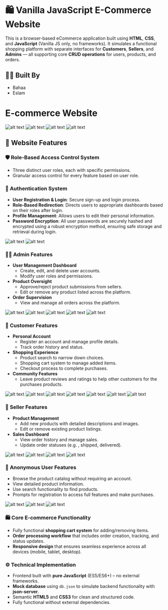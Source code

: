 # 🛍️ Vanilla JavaScript E-Commerce Website

This is a browser-based eCommerce application built using **HTML**, **CSS**, and **JavaScript** (Vanilla JS only, no frameworks). It simulates a functional shopping platform with separate interfaces for **Customers**, **Sellers**, and **Admins** — all supporting core **CRUD operations** for users, products, and orders.

## 👨‍💻 Built By

- Bahaa
- Eslam

# E-commerce Website

![alt text](assets/ReadmeImages/hero-section.PNG)
![alt text](assets/ReadmeImages/image-13.png)
![alt text](assets/ReadmeImages/image-14.png)
![alt text](assets/ReadmeImages/image-15.png)

## 🌟 Website Features

### 🛡️ **Role-Based Access Control System**

- Three distinct user roles, each with specific permissions.
- Granular access control for every feature based on user role.

### 🔐 **Authentication System**

- **User Registration & Login**: Secure sign-up and login process.
- **Role-Based Redirection**: Directs users to appropriate dashboards based on their roles after login.
- **Profile Management**: Allows users to edit their personal information.
- **Password Encryption**: All user passwords are securely hashed and encrypted using a robust encryption method, ensuring safe storage and retrieval during login.

![alt text](assets/ReadmeImages/image-1.png)
![alt text](assets/ReadmeImages/image-2.png)

### 👨‍💼 **Admin Features**

- **User Management Dashboard**
  - Create, edit, and delete user accounts.
  - Modify user roles and permissions.
- **Product Oversight**
  - Approve/reject product submissions from sellers.
  - Edit or remove any product listed across the platform.
- **Order Supervision**
  - View and manage all orders across the platform.

![alt text](assets/ReadmeImages/image-3.png)
![alt text](assets/ReadmeImages/image-4.png)
![alt text](assets/ReadmeImages/image-5.png)
![alt text](assets/ReadmeImages/image-6.png)
![alt text](assets/ReadmeImages/image-7.png)

### 🛒 **Customer Features**

- **Personal Account**
  - Register an account and manage profile details.
  - Track order history and status.
- **Shopping Experience**
  - Product search to narrow down choices.
  - Shopping cart system to manage added items.
  - Checkout process to complete purchases.
- **Community Features**
  - Leave product reviews and ratings to help other customers for the purchases products.

![alt text](assets/ReadmeImages/image-8.png)
![alt text](assets/ReadmeImages/image-9.png)
![alt text](assets/ReadmeImages/image-16.png)
![alt text](assets/ReadmeImages/image-17.png)
![alt text](assets/ReadmeImages/image-23.png)
![alt text](assets/ReadmeImages/image-24.png)
![alt text](assets/ReadmeImages/image-25.png)

### 🏪 **Seller Features**

- **Product Management**
  - Add new products with detailed descriptions and images.
  - Edit or remove existing product listings.
- **Sales Dashboard**
  - View order history and manage sales.
  - Update order statuses (e.g. , shipped, delivered).

![alt text](assets/ReadmeImages/image-18.png)
![alt text](assets/ReadmeImages/image-20.png)
![alt text](assets/ReadmeImages/image-21.png)
![alt text](assets/ReadmeImages/image-22.png)

### 👤 **Anonymous User Features**

- Browse the product catalog without requiring an account.
- View detailed product information.
- Use search functionality to find products.
- Prompts for registration to access full features and make purchases.

![alt text](assets/ReadmeImages/hero-section.PNG)
![alt text](assets/ReadmeImages/image-28.png)
![alt text](assets/ReadmeImages/image-29.png)

### 🛍️ **Core E-commerce Functionality**

- Fully functional **shopping cart system** for adding/removing items.
- **Order processing workflow** that includes order creation, tracking, and status updates.
- **Responsive design** that ensures seamless experience across all devices (mobile, tablet, desktop).

### ⚙️ **Technical Implementation**

- Frontend built with **pure JavaScript** (ES5/ES6+) – no external frameworks.
- **Mock database** using `db.json` to simulate backend functionality with **json-server**.
- Semantic **HTML5** and **CSS3** for clean and structured code.
- Fully functional without external dependencies.
